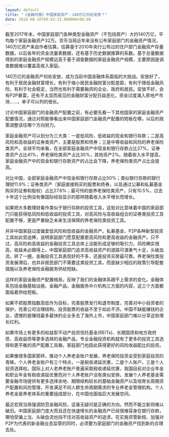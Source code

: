 ```yaml
---
layout: default
title: "《金融时报》中国家庭资产：140万亿何处安放？"
date: 2018-08-16T09:43:13.000000+08:00
---
```


截至2017年末，中国家庭部门各种类型金融资产（不包括房产）大约140万亿，平均每个家庭金融资产32万。货币当局近年来没有公布家庭部门的金融资产情况，140万亿资产来自作者估算。估算基于2010年央行公布过的住户部门金融资产存量数据，以后各年的资金流量表数据，还有基于历史数据推算的系数。基于总量数据得到的家庭金融资产规模远高于基于调查数据的家庭金融资产规模，主要原因是调查数据难以覆盖高收入家庭。

140万亿的金融资产何处安放，成为当前中国金融体系面临的大挑战。安放好了，有利于居民金融财富增长，有利于缩小居民金融财富分配差距，有利于降低金融风险，有利于社会稳定，当然也有利于需要融资的企业、政府和居民。安放不好，会有P2P暴雷，还有不太显而易见的金融财富分配日益恶化，资金过度涌入房地产市场……，单子可以列的很长。

讨论中国家庭部门的金融资产配置之前，有必要先看一下其他国家的家庭金融资产配置情况，通过对照能够看出来中国家庭部门金融资产配置的短板在哪，以后的政策调整该往哪个方向努力。

家庭金融资产可以划分为三大类：一是低风险、低收益的现金和银行存款；二是高风险和高收益的证券类资产，主要是股票和债券；三是中等收益和风险的养老保险类资产。全球平均来看，在全部家庭金融资产中现金和银行存款占比27%，证券类资产占比41%，养老保险类资产占比30%，其他资产2%。随着收入水平提高，家庭金融资产中的现金和银行存款资产的占比会下降，养老保险类资产占比会提高。

对比中国，全部家庭金融资产中现金和银行存款占比50%；类似银行存款的银行理财11.9%；证券类资产（家庭直接购买的股票和债券，以及通过公募和私募基金购买的证券和股权）占比27.6%；最可怜的是养老保险类资产，只有10.5%，过去十年这个比例没有像国际经验显示的那样随着收入水平增长而增长。

如果把大多数理财看作类似于银行存款的投资工具，这些对比意味着中国的家庭部门只能获得低风险和低收益的投资工具，对高风险与高收益组合的证券类投资工具配置不够，更是严重缺乏未来生活保障的养老保险类投资工具。

并非中国家庭过度偏爱低风险和低收益的金融资产。私募基金、P2P各种新型投资工具如此受追捧，说明家庭部门愿意配置更高风险和更高收益的金融资产。只不过，高风险和高收益的金融投资工具总体上没能形成足够的吸引力，风险确实很高，收益未必跟得上。中国家庭部门追求高收益资产的道路可谓勇气十足，头破血流。转了一圈，金融投资工具表现好的不多，还是投资买房最可靠。养老保险类投资发展滞后，也并非居民部门不需要这类投资工具，而是缺少相应的政策引导配套措施以及养老保险金融服务供给短缺。

这样的家庭金融资产配置格局，反映了我们的金融体系跟不上需求的变化。金融体系包括金融基础设施、金融产品、金融服务中介机构三方面的内容，这三个方面都面临着供给短板。

如果不把股票指数高低作为目标，完善股票发行和退市制度，完善对中小投资者的保护，完善公司治理结构，投资股票的收益不至于如此不济。中国不缺能赚钱的企业，遗憾的是赚钱最多最快的企业多去了海外上市，中国家庭部门难以分享这些增长红利。

如果市场上有更多的权益型不动产投资信托基金(REITs)、长期国债和地方政府债、高收益债等更多选择的金融产品，专业金融投资机构就有了更多的投资工具选择和更平衡的资产配置工具箱，家庭部门也因此获得更好的风险收益配比的投资。

如果像很多国家那样，推动个人养老金账户发展，养老保险投资会受到家庭投资的青睐。个人养老金账户有三个特点，一是税收递延优惠，二是个人账户，三是个人投资选择权。国际上对人老养老账户普遍采取税收递延优惠，我国目前对企业年金和职业年金有税收递延优惠而对个人养老账户没有类似安排。发展个人养老基金需要金融市场提供有更多选择余地、期限结构较长的基础金融资产以及培育长周期资产配置和风险管理，开发满足不同人群生命周期需求的专业养老金管理机构。个人养老金是养老体系的重要组成部分，在中国也面临巨大发展空间。

最近宏观当局强调防范金融风险，这毫无疑问是正确的方向。然而不能立新则难以破旧。中国家庭部门庞大而且还在快速增长的金融资产已经很难容身在银行存款，哪怕受骗上当、头破血流也挡不住对高收益资产的追求。在实施资管新规、加强对P2P为代表的新金融业态监管的同时，必须要为家庭部门的金融资产找到新的合理去处。

